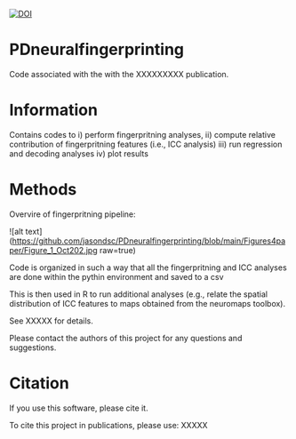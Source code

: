 [![DOI](https://zenodo.org/badge/449755672.svg)](XXXXX)

# PDneuralfingerprinting

Code associated with the with the XXXXXXXXX publication.

# Information

Contains codes to i) perform fingerpritning analyses, ii) compute relative contribution of fingerpritning features (i.e., ICC analysis) iii) run regression and decoding analyses iv) plot results 

# Methods

Overvire of fingerpritning pipeline:

![alt text](https://github.com/jasondsc/PDneuralfingerprinting/blob/main/Figures4paper/Figure_1_Oct202.jpg raw=true)


Code is organized in such a way that all the fingerpritning and ICC analyses are done within the pythin environment and saved to a csv

This is then used in R to run additional analyses (e.g., relate the spatial distribution of ICC features to maps obtained from the neuromaps toolbox).

See XXXXX for details.

Please contact the authors of this project for any questions and suggestions.

# Citation

If you use this software, please cite it.

To cite this project in publications, please use:
XXXXX

